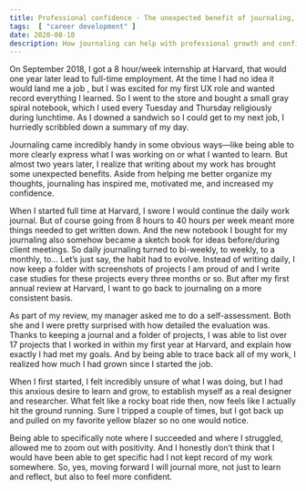 ```yaml
---
title: Professional confidence - The unexpected benefit of journaling, and the expected benefit of a yellow blazer
tags:  [ "career development" ]
date: 2020-08-10
description: How journaling can help with professional growth and confidence
---
```


On September 2018, I got a 8 hour/week internship at Harvard, that would one year later lead to full-time employment. At the time I had no idea it would land me a job , but I was excited for my first UX role and wanted record everything I learned. So I went to the store and bought a small gray spiral notebook, which I used every Tuesday and Thursday religiously during lunchtime. As I downed a sandwich so I could get to my next job, I hurriedly scribbled down a summary of my day.

Journaling came incredibly handy in some obvious ways—like being able to more clearly express what I was working on or what I wanted to learn. But almost two years later, I realize that writing about my work has brought some unexpected benefits. Aside from helping me better organize my thoughts, journaling has inspired me, motivated me, and increased my confidence. 

When I started full time at Harvard, I swore I would continue the daily work journal. But of course going from 8 hours to 40 hours per week meant more things needed to get written down. And the new notebook I bought for my journaling also somehow became a sketch book for ideas before/during client meetings. So daily journaling turned to bi-weekly, to weekly, to a monthly, to… Let’s just say, the habit had to evolve. Instead of writing daily,  I now keep a folder with screenshots of projects I am proud of and I write case studies for these projects every three months or so. But after my first annual review at Harvard, I want to go back to journaling on a more consistent basis.

As part of my review, my manager asked me to do a self-assessment. Both she and I were pretty surprised with how detailed the evaluation was.  Thanks to keeping a journal and a folder of projects, I was able to list over 17 projects that I worked in within my first year at Harvard, and explain how exactly I had met my goals. And by being able to trace back all of my work, I realized how much I had grown since I started the job. 

When I first started, I felt incredibly unsure of what I was doing, but I had this anxious desire to learn and grow, to establish myself as a real designer and researcher. What felt like a rocky boat ride then, now feels like I actually hit the ground running.  Sure I tripped a couple of times, but I got back up and pulled on my favorite yellow blazer so no one would notice.

Being able to specifically note where I succeeded and where I struggled, allowed me to zoom out with positivity. And I honestly don’t think that I would have been able to get specific had I not kept record of my work somewhere. So, yes, moving forward I will journal more, not just to learn and reflect, but also to feel more confident. 